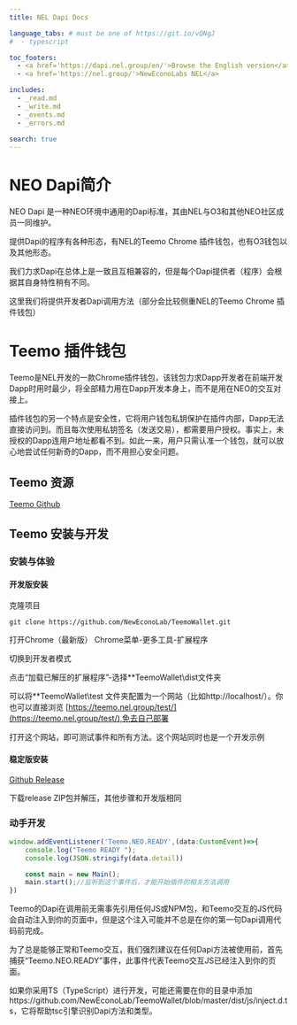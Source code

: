 ```yaml
---
title: NEL Dapi Docs

language_tabs: # must be one of https://git.io/vQNgJ
#  - typescript

toc_footers:
  - <a href='https://dapi.nel.group/en/'>Browse the English version</a>
  - <a href='https://nel.group/'>NewEconoLabs NEL</a>

includes:
  - _read.md
  - _write.md
  - _events.md
  - _errors.md

search: true
---
```


# NEO Dapi简介

NEO Dapi 是一种NEO环境中通用的Dapi标准，其由NEL与O3和其他NEO社区成员一同维护。

提供Dapi的程序有各种形态，有NEL的Teemo Chrome 插件钱包，也有O3钱包以及其他形态。

我们力求Dapi在总体上是一致且互相兼容的，但是每个Dapi提供者（程序）会根据其自身特性稍有不同。

这里我们将提供开发者Dapi调用方法（部分会比较侧重NEL的Teemo Chrome 插件钱包）

# Teemo 插件钱包

Teemo是NEL开发的一款Chrome插件钱包，该钱包力求Dapp开发者在前端开发Dapp时用时最少，将全部精力用在Dapp开发本身上，而不是用在NEO的交互对接上。

插件钱包的另一个特点是安全性，它将用户钱包私钥保护在插件内部，Dapp无法直接访问到。而且每次使用私钥签名（发送交易），都需要用户授权。事实上，未授权的Dapp连用户地址都看不到。如此一来，用户只需认准一个钱包，就可以放心地尝试任何新奇的Dapp，而不用担心安全问题。

## Teemo 资源
[Teemo Github](https://github.com/NewEconoLab/TeemoWallet)


## Teemo 安装与开发

### 安装与体验

#### 开发版安装
克隆项目

```
git clone https://github.com/NewEconoLab/TeemoWallet.git
```
打开Chrome（最新版）
Chrome菜单-更多工具-扩展程序

切换到开发者模式

点击“加载已解压的扩展程序”-选择**TeemoWallet\dist文件夹

可以将**TeemoWallet\test 文件夹配置为一个网站（比如http://localhost/）。你也可以直接浏览 [https://teemo.nel.group/test/](https://teemo.nel.group/test/),免去自己部署

打开这个网站，即可测试事件和所有方法。这个网站同时也是一个开发示例

#### 稳定版安装

[Github Release](https://github.com/NewEconoLab/TeemoWallet/releases)

下载release ZIP包并解压，其他步骤和开发版相同

### 动手开发

```typescript
window.addEventListener('Teemo.NEO.READY',(data:CustomEvent)=>{
    console.log("Teemo READY ");
    console.log(JSON.stringify(data.detail))

    const main = new Main();
    main.start();//监听到这个事件后，才能开始插件的相关方法调用
})
```

Teemo的Dapi在调用前无需事先引用任何JS或NPM包，和Teemo交互的JS代码会自动注入到你的页面中，但是这个注入可能并不总是在你的第一句Dapi调用代码前完成。

为了总是能够正常和Teemo交互，我们强烈建议在任何Dapi方法被使用前，首先捕获“Teemo.NEO.READY”事件，此事件代表Teemo交互JS已经注入到你的页面。

如果你采用TS（TypeScript）进行开发，可能还需要在你的目录中添加https://github.com/NewEconoLab/TeemoWallet/blob/master/dist/js/inject.d.ts，它将帮助tsc引擎识别Dapi方法和类型。
